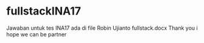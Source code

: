 # fullstackINA17
Jawaban untuk tes INA17 ada di file Robin Ujianto fullstack.docx
Thank you i hope we can be partner
